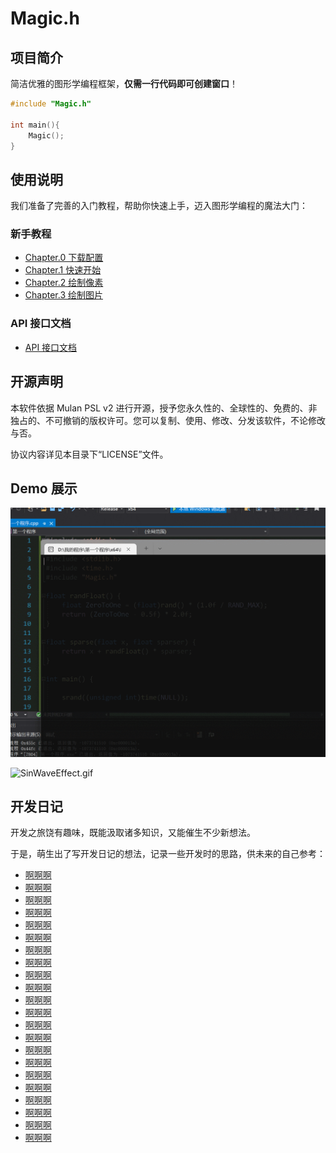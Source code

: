 # Magic.h

## 项目简介

简洁优雅的图形学编程框架，**仅需一行代码即可创建窗口**！

```c
#include "Magic.h"

int main(){
	Magic();
}
```

## 使用说明

我们准备了完善的入门教程，帮助你快速上手，迈入图形学编程的魔法大门：

### 新手教程

- [Chapter.0 下载配置](./Documentation/GetStarted/C00Setup.md)
- [Chapter.1 快速开始](./Documentation/GetStarted/C01Intro.md)
- [Chapter.2 绘制像素](./Documentation/GetStarted/C02Pixels.md)
- [Chapter.3 绘制图片](./Documentation/GetStarted/C03Picture.md)

### API 接口文档

- [API 接口文档](./Documentation/APIs/APIs.md)

## 开源声明

本软件依据 Mulan PSL v2 进行开源，授予您永久性的、全球性的、免费的、非独占的、不可撤销的版权许可。您可以复制、使用、修改、分发该软件，不论修改与否。

协议内容详见本目录下“LICENSE”文件。

## Demo 展示

![Demo_Trampoline.gif](./Documentation/GetStarted/C00Setup.assets/Demo_Trampoline.gif)

![SinWaveEffect.gif](./Documentation/GetStarted/C03Picture.assets/SinWaveEffect.gif)

## 开发日记

开发之旅饶有趣味，既能汲取诸多知识，又能催生不少新想法。

于是，萌生出了写开发日记的想法，记录一些开发时的思路，供未来的自己参考：

- [啊啊啊](./Documentation/Machanism/AboutLoadingAnimationAndNonLinearity.md)
- [啊啊啊](./Documentation/Machanism/AnnoyingMSVCOptimization.md)
- [啊啊啊](./Documentation/Machanism/ArgParserMachanism.md)
- [啊啊啊](./Documentation/Machanism/BitmapLoaderMachanism.md)
- [啊啊啊](./Documentation/Machanism/BufferSwapingMachanism.md)
- [啊啊啊](./Documentation/Machanism/ClientHostSeperation.md)
- [啊啊啊](./Documentation/Machanism/DebuggerLogMachanism.md)
- [啊啊啊](./Documentation/Machanism/DrawZoomMachanism.md)
- [啊啊啊](./Documentation/Machanism/FPSCounterMachanism.md)
- [啊啊啊](./Documentation/Machanism/FPSLockerMachanism.md)
- [啊啊啊](./Documentation/Machanism/HighPrecisionTimeMachanism.md)
- [啊啊啊](./Documentation/Machanism/InvokeMachanism.md)
- [啊啊啊](./Documentation/Machanism/MagicMusicInterfaceMachanism.md)
- [啊啊啊](./Documentation/Machanism/SharedPipeVariableDistribution.md)
- [啊啊啊](./Documentation/Machanism/StringTransferMachanism.md)
- [啊啊啊](./Documentation/Machanism/TheStoryBehindThisFrameworkAndWhyDevelopThis.md)
- [啊啊啊](./Documentation/Machanism/WhyCompilationSoEasy.md)
- [啊啊啊](./Documentation/Machanism/WhyDontWeUseDeltatime.md)
- [啊啊啊](./Documentation/Machanism/WhyTheWindowSizeIsFixed.md)
- [啊啊啊](./Documentation/Machanism/WhyWeUseSDLNotWinmmAsAudioInterface.md)
- [啊啊啊](./Documentation/Machanism/Will3DOrOpenGLBeSupportedInTheFuture.md)
- [啊啊啊](./Documentation/Machanism/WillCrossPlatformBeSupportedInTheFuture.md)



